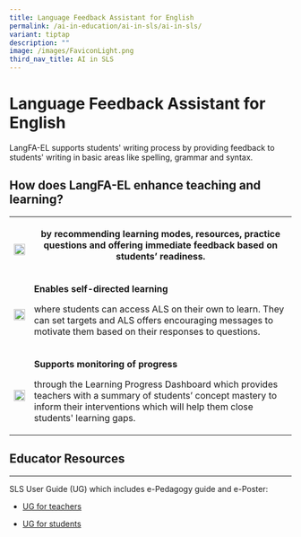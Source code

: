 ```yaml
---
title: Language Feedback Assistant for English
permalink: /ai-in-education/ai-in-sls/ai-in-sls/
variant: tiptap
description: ""
image: /images/FaviconLight.png
third_nav_title: AI in SLS
---
```

<h1>Language Feedback Assistant for English</h1>
<p>LangFA-EL supports students'&nbsp;writing process by providing feedback
to students' writing in basic areas like spelling, grammar and syntax.</p>
<h2>How does LangFA-EL enhance teaching and learning?</h2>
<table>
<tbody>
<tr>
<th rowspan="1" colspan="1">
<p></p>
<div class="isomer-image-wrapper">
<img style="width: 100%" height="auto" width="100%" alt="" src="/images/favicon-isomer.ico">
</div>
</th>
<th rowspan="1" colspan="1">
<p><strong>by</strong> recommending learning modes, resources, practice questions
and&nbsp;offering immediate feedback based on students’ readiness.</p>
</th>
</tr>
<tr>
<td rowspan="1" colspan="1">
<p></p>
<div class="isomer-image-wrapper">
<img style="width: 100%" height="auto" width="100%" alt="" src="/images/favicon-isomer.ico">
</div>
</td>
<td rowspan="1" colspan="1">
<p><strong>Enables self-directed learning</strong>
</p>
<p>where students can access ALS on their own to learn. They can set targets
and ALS offers encouraging messages to motivate them based on their responses
to questions.</p>
</td>
</tr>
<tr>
<td rowspan="1" colspan="1">
<p></p>
<div class="isomer-image-wrapper">
<img style="width: 100%" height="auto" width="100%" alt="" src="/images/favicon-isomer.ico">
</div>
</td>
<td rowspan="1" colspan="1">
<p><strong>Supports monitoring of progress</strong>
</p>
<p>through the Learning Progress Dashboard which provides teachers with a
summary of students’ concept mastery to inform their interventions which
will help them close students' learning gaps.</p>
</td>
</tr>
</tbody>
</table>
<h2>Educator Resources</h2>
<hr>
<p>SLS User Guide (UG) which includes e-Pedagogy guide and e-Poster:</p>
<ul>
<li>
<p><a href="https://go.gov.sg/sls-guide-about-als" rel="noopener noreferrer nofollow" target="_blank">UG for teachers</a>
</p>
</li>
<li>
<p><a href="https://go.gov.sg/sls-guide-access-als" rel="noopener noreferrer nofollow" target="_blank">UG for students</a>
</p>
</li>
</ul>
<p></p>